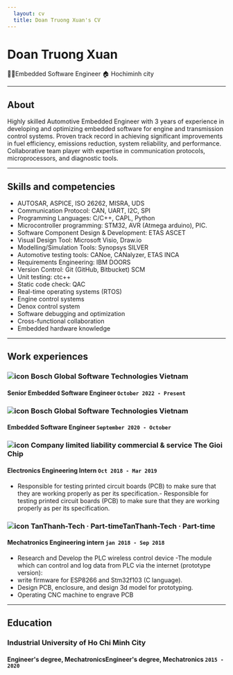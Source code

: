 ```yaml
---
  layout: cv
  title: Doan Truong Xuan's CV  
---
```

# Doan Truong Xuan

👨‍💻Embedded Software Engineer 🏠 Hochiminh city  

---

## About

Highly skilled Automotive Embedded Engineer with 3 years of experience in developing and optimizing embedded software for engine and transmission control systems. Proven track record in achieving significant improvements in fuel efficiency, emissions reduction, system reliability, and performance. Collaborative team player with expertise in communication protocols, microprocessors, and diagnostic tools.

---

## Skills and competencies

- AUTOSAR, ASPICE, ISO 26262, MISRA, UDS
- Communication Protocol: CAN, UART, I2C, SPI
- Programming Languages: C/C++, CAPL, Python
- Microcontroller programming: STM32, AVR (Atmega arduino), PIC.
- Software Component Design & Development: ETAS ASCET
- Visual Design Tool: Microsoft Visio, Draw.io
- Modelling/Simulation Tools: Synopsys SILVER
- Automotive testing tools: CANoe, CANalyzer, ETAS INCA
- Requirements Engineering: IBM DOORS
- Version Control: Git (GitHub, Bitbucket) SCM
- Unit testing: ctc++
- Static code check: QAC
- Real-time operating systems (RTOS)
- Engine control systems
- Denox control system
- Software debugging and optimization
- Cross-functional collaboration
- Embedded hardware knowledge

---

## Work experiences

### ![icon](https://upload.wikimedia.org/wikipedia/commons/thumb/1/16/Bosch-logo.svg/433px-Bosch-logo.svg.png) Bosch Global Software Technologies Vietnam

#### Senior Embedded Software Engineer `October 2022 - Present`



### ![icon](https://upload.wikimedia.org/wikipedia/commons/thumb/1/16/Bosch-logo.svg/433px-Bosch-logo.svg.png) Bosch Global Software Technologies Vietnam

#### Embedded Software Engineer `September 2020 - October`



### ![icon](https://theme.hstatic.net/1000292825/1000385496/14/logo.png?v=168) Company limited liability commercial & service The Gioi Chip

#### Electronics Engineering Intern `Oct 2018 - Mar 2019`

- Responsible for testing printed circuit boards (PCB) to make sure that they are working properly as per its specification.- Responsible for testing printed circuit boards (PCB) to make sure that they are working properly as per its specification.

### ![icon](https://tanthanh-tech.vn/wp-content/uploads/2021/07/tech-logo-ko-nen-ngang-1.png) TanThanh-Tech · Part-timeTanThanh-Tech · Part-time

#### Mechatronics Engineering intern `jan 2018 - Sep 2018` 

- Research and Develop the PLC wireless control device -The module which can control and log data from PLC via the internet (prototype version):
- write firmware for ESP8266 and Stm32f103 (C language).
- Design PCB, enclosure, and design 3d model for prototyping.
- Operating CNC machine to engrave PCB

---

## Education

### Industrial University of Ho Chi Minh City

#### Engineer's degree, MechatronicsEngineer's degree, Mechatronics `2015 - 2020`
